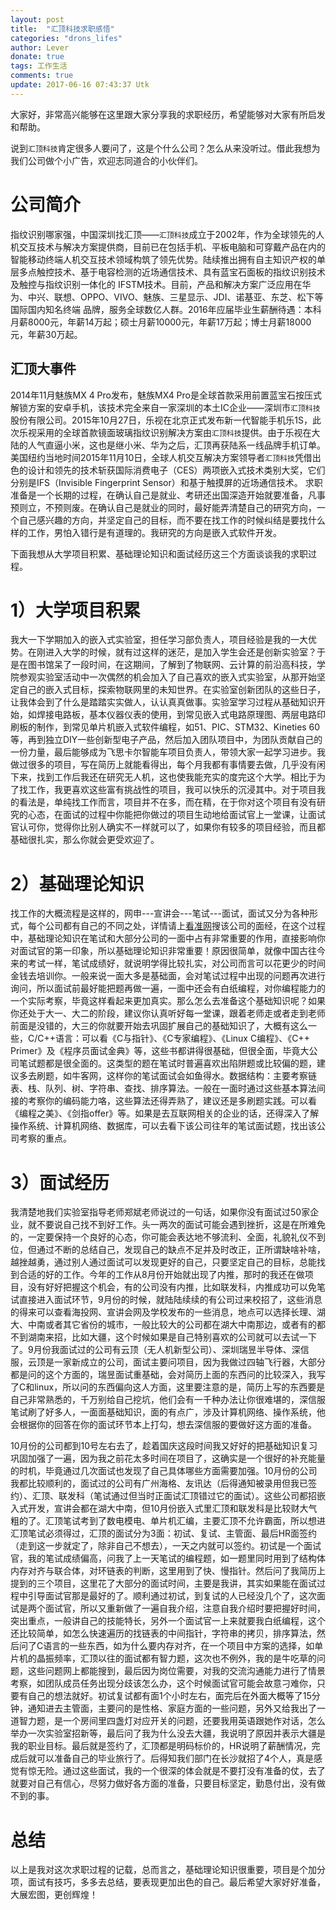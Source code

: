 ```yaml
---
layout: post
title:  "汇顶科技求职感悟"
categories: "drons_lifes"
author: Lever
donate: true
tags: 工作生活
comments: true
update: 2017-06-16 07:43:37 Utk
---
```

大家好，非常高兴能够在这里跟大家分享我的求职经历，希望能够对大家有所启发和帮助。

说到`汇顶科技`肯定很多人要问了，这是个什么公司？怎么从来没听过。借此我想为我们公司做个小广告，欢迎志同道合的小伙伴们。

<!--more-->
# 公司简介

指纹识别哪家强，中国深圳找汇顶——`汇顶科技`成立于2002年，作为全球领先的人机交互技术与解决方案提供商，目前已在包括手机、平板电脑和可穿戴产品在内的智能移动终端人机交互技术领域构筑了领先优势。陆续推出拥有自主知识产权的单层多点触控技术、基于电容检测的近场通信技术、具有蓝宝石面板的指纹识别技术及触控与指纹识别一体化的 IFSTM技术。目前，产品和解决方案广泛应用在华为、中兴、联想、OPPO、VIVO、魅族、三星显示、JDI、诺基亚、东芝、松下等国际国内知名终端 品牌，服务全球数亿人群。2016年应届毕业生薪酬待遇：本科月薪8000元，年薪14万起；硕士月薪10000元，年薪17万起；博士月薪18000元，年薪30万起。

## **汇顶大事件**

2014年11月魅族MX 4 Pro发布，魅族MX4 Pro是全球首款采用前置蓝宝石按压式解锁方案的安卓手机，该技术完全来自一家深圳的本土IC企业——深圳市`汇顶科技`股份有限公司。2015年10月27日，乐视在北京正式发布新一代智能手机乐1S，此次乐视采用的全球首款镜面玻璃指纹识别解决方案由`汇顶科技`提供。由于乐视在大陆的人气直逼小米，这也是继小米、华为之后，汇顶再获陆系一线品牌手机订单。美国纽约当地时间2015年11月10日，全球人机交互解决方案领导者`汇顶科技`凭借出色的设计和领先的技术斩获国际消费电子（CES）两项嵌入式技术类别大奖，它们分别是IFS（Invisible Fingerprint Sensor）和基于触摸屏的近场通信技术。
求职准备是一个长期的过程，在确认自己是就业、考研还出国深造开始就要准备，凡事预则立，不预则废。在确认自己是就业的同时，最好能弄清楚自己的研究方向，一个自己感兴趣的方向，并坚定自己的目标，而不要在找工作的时候纠结是要找什么样的工作，男怕入错行是有道理的。我研究的方向是嵌入式软件开发。

下面我想从大学项目积累、基础理论知识和面试经历这三个方面谈谈我的求职过程。

# 1）大学项目积累

我大一下学期加入的嵌入式实验室，担任学习部负责人，项目经验是我的一大优势。在刚进入大学的时候，就有过这样的迷茫，是加入学生会还是创新实验室？于是在图书馆呆了一段时间，在这期间，了解到了物联网、云计算的前沿高科技，学院参观实验室活动中一次偶然的机会加入了自己喜欢的嵌入式实验室，从那开始坚定自己的嵌入式目标，探索物联网里的未知世界。在实验室创新团队的这些日子，让我体会到了什么是踏踏实实做人，认认真真做事。实验室学习过程从基础知识开始，如焊接电路板，基本仪器仪表的使用，到常见嵌入式电路原理图、两层电路印刷板的制作，到常见单片机嵌入式软件编程，如51、PIC、STM32、Kineties 60等，再到独立DIY一些创新型电子产品，然后加入团队项目中，为团队贡献自己的一份力量，最后能够成为飞思卡尔智能车项目负责人，带领大家一起学习进步。我做过很多的项目，写在简历上就能看得出，每个月我都有事情要去做，几乎没有闲下来，找到工作后我还在研究无人机，这也使我能充实的度完这个大学。相比于为了找工作，我更喜欢这些富有挑战性的项目，我可以快乐的沉浸其中。对于项目我的看法是，单纯找工作而言，项目并不在多，而在精，在于你对这个项目有没有研究的心态，在面试的过程中你能把你做过的项目生动地给面试官上一堂课，让面试官认可你，觉得你比别人确实不一样就可以了，如果你有较多的项目经验，而且都基础很扎实，那么你就会更受欢迎了。

# 2）基础理论知识

找工作的大概流程是这样的，网申---宣讲会---笔试---面试，面试又分为各种形式，每个公司都有自己的不同之处，详情请上[看准网][看准网]搜该公司的面经，在这个过程中，基础理论知识在笔试和大部分公司的一面中占有非常重要的作用，直接影响你对面试官的第一印象，所以基础理论知识非常重要！原因很简单，就像中国古往今来的考试一样，笔试成绩好，就说明学得比较扎实，对公司而言可以花更少的时间金钱去培训你。一般来说一面大多是基础面，会对笔试过程中出现的问题再次进行询问，所以面试前最好能把题再做一遍，一面中还会有白纸编程，对你编程能力的一个实际考察，毕竟这样看起来更加真实。那么怎么去准备这个基础知识呢？如果你还处于大一、大二的阶段，建议你认真听好每一堂课，跟着老师走或者走到老师前面是没错的，大三的你就要开始去巩固扩展自己的基础知识了，大概有这么一些，C/C++语言：可以看《C与指针》、《C专家编程》、《Linux C编程》、《C++ Primer》及《程序员面试金典》等，这些书都讲得很基础，但很全面，毕竟大公司笔试题都是很全面的。这类型的题在笔试时普遍喜欢出陷阱题或比较偏的题，建议多去刷题，如牛客网，这样你的笔试面试会如鱼得水。数据结构：主要考察链表、栈、队列、树、字符串、查找、排序算法。一般在一面时通过这些基本算法间接的考察你的编码能力咯，这些算法还得弄熟了，建议还是多刷题实践。可以看《编程之美》、《剑指offer》等。如果是去互联网相关的企业的话，还得深入了解操作系统、计算机网络、数据库，可以去看下该公司往年的笔试面试题，找出该公司考察的重点。

# 3）面试经历

我清楚地我们实验室指导老师郑斌老师说过的一句话，如果你没有面试过50家企业，就不要说自己找不到好工作。头一两次的面试可能会遇到挫折，这是在所难免的，一定要保持一个良好的心态，你可能会表达地不够流利、全面，礼貌礼仪不到位，但通过不断的总结自己，发现自己的缺点不足并及时改正，正所谓缺啥补啥，越挫越勇，通过别人通过面试可以发现更好的自己，只要坚定自己的目标，总能找到合适的好的工作。今年的工作从8月份开始就出现了内推，那时的我还在做项目，没有好好把握这个机会，有的公司没有内推，比如联发科，内推成功可以免笔试直接进入面试环节，9月份的时候，就陆陆续续的有公司过来校招了，这些消息的得来可以查看海投网、宣讲会网及学校发布的一些消息，地点可以选择长理、湖大、中南或者其它省份的城市，一般比较大的公司都在湖大中南那边，或者有的都不到湖南来招，比如大疆，这个时候如果是自己特别喜欢的公司就可以去试一下了。9月份我面试过的公司有云顶（无人机新型公司）、深圳瑞昱半导体、深信服，云顶是一家新成立的公司，面试主要问项目，因为我做过四轴飞行器，大部分都是问的这个方面的，瑞昱面试重基础，会对简历上面的东西问的比较深入，我写了C和linux，所以问的东西偏向这人方面，这里要注意的是，简历上写的东西要是自己非常熟悉的，千万别给自己挖坑，他们会有一千种办法让你很难堪的，深信服笔试刷了好多人，一面面基础知识，面的有点广，涉及计算机网络、操作系统，他会根据你的回答在你的面试环节本上打勾，想去深信服的要做好这方面的准备。

10月份的公司都到10号左右去了，趁着国庆这段时间我又好好的把基础知识复习巩固加强了一遍，因为我之前花太多时间在项目了，这确实是一个很好的补充能量的时机，毕竟通过几次面试也发现了自己具体哪些方面需要加强。10月份的公司我都比较顺利的，面试过的公司有广州海格、友讯达（后得通知被录用但我已签约）、汇顶、联发科（笔试通过但当时正面试汇顶错过它的面试）。这些公司都招嵌入式开发，宣讲会都在湖大中南，但10月份嵌入式里汇顶和联发科是比较财大气粗的了。汇顶笔试考到了数电模电、单片机汇编，主要汇顶不允许霸面，所以想进汇顶笔试必须得过，汇顶的面试分为3面：初试、复试、主管面、最后HR面签约（走到这一步就定了，除非自己不想去），一天之内就可以签约。初试是一个面试官，我的笔试成绩偏高，问我了上一天笔试的编程题，如一题里同时用到了结构体内存对齐与联合体，对环链表的判断，这里用到了快、慢指针。然后问了我简历上提到的三个项目，这里花了大部分的面试时间，主要是我讲，其实如果能在面试过程中引导面试官那是最好的了。顺利通过初试，到复试的人已经没几个了，这次面试是两个面试官，所以又重新做了一遍自我介绍，注意自我介绍时要把握好时间，突出重点，一般讲自己的技能特长，另外一个面试官一上来就要我白纸编程，这个还比较简单，如怎么快速遍历的找链表的中间指针，字符串的拷贝，排序算法，然后问了C语言的一些东西，如为什么要内存对齐，在一个项目中方案的选择，如单片机的晶振频率，汇顶以往的面试都有智力题，这次也不例外，我的是牛吃草的问题，这些问题网上都能搜到，最后因为岗位需要，对我的交流沟通能力进行了情景考察，如团队成员任务出现分歧该怎么办，这个时候面试官可能会故意刁难你，只要有自己的想法就好。初试复试都有面1个小时左右，面完后在外面大概等了15分钟，通知进去主管面，主要问的是性格、家庭方面的一些问题，另外又给我出了一道智力题，是一个房间里四盏灯对应开关的问题，还要我用英语跟她作对话，怎么举办一次实验室招新等，最后问了我为什么没去大疆，我说明了原因并表示大疆是我的职业目标。最后就是签约了，汇顶都是明码标价的，HR说明了薪酬情况，完成后就可以准备自己的毕业旅行了。后得知我们部门在长沙就招了4个人，真是感觉有惊无险。通过这些面试，我的一个很深的体会就是不要打没有准备的仗，去了就要对自己有信心，尽努力做好各方面的准备，只要目标坚定，勤恳付出，没有做不到的事。

# 总结

以上是我对这次求职过程的记载，总而言之，基础理论知识很重要，项目是个加分项，面试有技巧，多多去总结，要表现更加出色的自己。最后希望大家好好准备，大展宏图，更创辉煌！

[看准网]: http://www.kanzhun.com/
